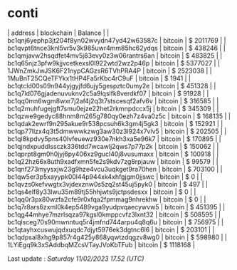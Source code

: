 # conti

| address | blockchain | Balance |
| bc1qnj6yephp3jt204f8yn02wvydn47yd42w63587c | bitcoin | $ 2011769 | 
| bc1qvpt6tnce3knl5vr5v3k985uwr4mm85hc62ydqs | bitcoin | $ 438246 | 
| bc1qmjavw2hsqdfet4mv5j83evy0z3w06rantrs6an | bitcoin | $ 483825 | 
| bc1q65njz3pfw9kjjvcetkexsl0l922wtd2wz2p46p | bitcoin | $ 5377027 | 
| 1JWnZmkJwJSK6F21nypCAGzsR6TVhPRA4P | bitcoin | $ 2523038 | 
| 1MuBnT25CQeTFYkx1tHP4Fa5rKbc4rC9uF | bitcoin | $ 1941 | 
| bc1qtcld00s09n944yjgyjfd6ujy5gespztc0umy2e | bitcoin | $ 451328 | 
| bc1q7ld076gjadenuvuknv2c5a9lqslfk8verdkf07 | bitcoin | $ 91928 | 
| bc1qq0mn6wgm8wxr7j2af4j2q3t7stscesqf2afv6v | bitcoin | $ 316585 | 
| bc1q2muhfugejgft7smu0ejze22het2rkmnpdccx5j | bitcoin | $ 345309 | 
| bc1qzwe9gedyc88hnm8m265g780qy0ezh7z4va0z5c | bitcoin | $ 168135 | 
| bc1qdak2ewrf9n295akue9r538pcsuh6k3gm4j5gk3 | bitcoin | $ 152921 | 
| bc1qp77llzx4q3t5dmwwwkzwg3aw30z3l924x7vlv5 | bitcoin | $ 202505 | 
| bc1ql8kpdvy5pns40lvfeuewz930e7nkh3xa5e96k7 | bitcoin | $ 170895 | 
| bc1qjndxpuddlssczk336tdd7wcawlj2qws7p77p2k | bitcoin | $ 150062 | 
| bc1qprpt8gm0h0jyj6py406xz9gucl40j8vusumaxx | bitcoin | $ 100918 | 
| bc1q22hz66x8uth9xadfxmn5fe2s9kdv7zg8rpjauw | bitcoin | $ 99579 | 
| bc1qnf273myysxjw23g9hze4vcu3uqkget9ra70hen | bitcoin | $ 703100 | 
| bc1qw5er3p5xayypk00l44p944xk4xhfgjgm0jjswc | bitcoin | $ 0 | 
| bc1qvzs0kefvwgtx3vjdexznw0s5zq2st45uj5pyk0 | bitcoin | $ 497 | 
| bc1qs4elf8y33lwu35m89tj55hhjwts9jctpsdesxx | bitcoin | $ 0 | 
| bc1qq0r3px80wzfa2cfe9r0xfqa2fpmmag9nhrekhw | bitcoin | $ 0 | 
| bc1q7r8ars6zxml0k4ep5489vga9yudpvqaecywvw5 | bitcoin | $ 451395 | 
| bc1qg44mhye7mzrlsqza97kgsl0kmppcvfz3lxnt32 | bitcoin | $ 508595 | 
| bc1qlsceg70s90mwnntuq5r4jmfnd744arpu4q8q6u | bitcoin | $ 756975 | 
| bc1qtayhxcuswujqdxuqdc7djyt5976ek3dgtnc6l6 | bitcoin | $ 203101 | 
| bc1qdpsal8xhg9p857r4g425y868yqwtzdqgzv8wg0 | bitcoin | $ 598980 | 
| 1LYiEgq9k3xSAddbqMZcsVTayJVoKbTFub | bitcoin | $ 1118168 | 

Last update : _Saturday 11/02/2023 17.52 (UTC)_ 

